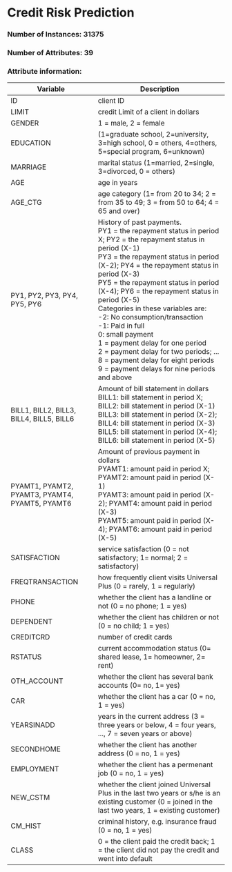 # Credit Risk Prediction

### Number of Instances: 31375 
### Number of Attributes: 39

### Attribute information:

| Variable | Description |
|---|--------------------|
| ID | client ID |
| LIMIT | credit Limit of a client in dollars |
| GENDER | 1 = male, 2 = female |
| EDUCATION | (1=graduate school, 2=university, 3=high school, 0 = others, 4=others, 5=special program, 6=unknown) |
| MARRIAGE | marital status (1=married, 2=single, 3=divorced, 0 = others) |
| AGE | age in years |
| AGE_CTG | age category (1= from 20 to 34; 2 = from 35 to 49; 3 = from 50 to 64; 4 = 65 and over)
| PY1, PY2, PY3, PY4, PY5, PY6 | History of past payments. <br /> PY1 = the repayment status in period X; PY2 = the repayment status in period (X-1) <br /> PY3 = the repayment status in period (X-2); PY4 = the repayment status in period (X-3) <br /> PY5 = the repayment status in period (X-4); PY6 = the repayment status in period (X-5) <br /> Categories in these variables are: <br /> -2: No consumption/transaction <br /> -1: Paid in full <br /> 0: small payment <br /> 1 = payment delay for one period <br /> 2 = payment delay for two periods; ... <br /> 8 = payment delay for eight periods <br /> 9 = payment delays for nine periods and above |
| BILL1, BILL2, BILL3, BILL4, BILL5, BILL6 | Amount of bill statement in dollars <br /> BILL1: bill statement in period X; BILL2: bill statement in period (X-1) <br /> BILL3: bill statement in period (X-2); BILL4: bill statement in period (X-3) <br /> BILL5: bill statement in period (X-4); BILL6: bill statement in period (X-5) |
| PYAMT1, PYAMT2, PYAMT3, PYAMT4, PYAMT5, PYAMT6 | Amount of previous payment in dollars <br /> PYAMT1: amount paid in period X; PYAMT2: amount paid in period (X-1) <br /> PYAMT3: amount paid in period (X-2); PYAMT4: amount paid in period (X-3) <br /> PYAMT5: amount paid in period (X-4); PYAMT6: amount paid in period (X-5) |
| SATISFACTION | service satisfaction (0 = not satisfactory; 1= normal; 2 = satisfactory) |
| FREQTRANSACTION | how frequently client visits Universal Plus (0 = rarely, 1 = regularly) |
| PHONE | whether the client has a landline or not (0 = no phone; 1 = yes) |
| DEPENDENT | whether the client has children or not (0 = no child; 1 = yes) |
| CREDITCRD | number of credit cards |
| RSTATUS | current accommodation status (0= shared lease, 1= homeowner,  2= rent) |
| OTH_ACCOUNT | whether the client has several bank accounts (0= no, 1= yes) |
| CAR | whether the client has a car (0 = no, 1 = yes) |
| YEARSINADD | years in the current address (3 = three years or below, 4 = four years, ..., 7 = seven years or above) |
| SECONDHOME | whether the client has another address (0 = no, 1 = yes) |
| EMPLOYMENT | whether the client has a permenant job (0 = no, 1 = yes) |
| NEW_CSTM | whether the client joined Universal Plus in the last two years or s/he is an existing customer (0 = joined in the last two years, 1 = existing customer) |
| CM_HIST | criminal history, e.g. insurance fraud (0 = no, 1 = yes) |
| CLASS | 0 = the client paid the credit back; 1 = the client did not pay the credit and went into default |
